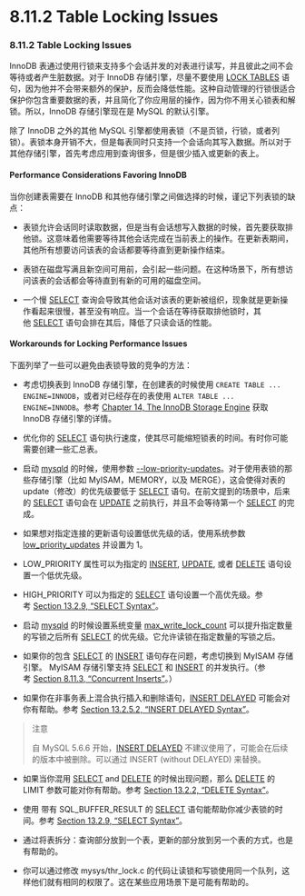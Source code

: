 #  8.11.2 Table Locking Issues

### 8.11.2 Table Locking Issues

InnoDB 表通过使用行锁来支持多个会话并发的对表进行读写，并且彼此之间不会等待或者产生脏数据。对于 InnoDB 存储引擎，尽量不要使用 [LOCK TABLES][34] 语句，因为他并不会带来额外的保护，反而会降低性能。这种自动管理的行锁很适合保护你包含重要数据的表，并且简化了你应用层的操作，因为你不用关心锁表和解锁。所以，InnoDB 存储引擎现在是 MySQL 的默认引擎。

除了 InnoDB 之外的其他 MySQL 引擎都使用表锁（不是页锁，行锁，或者列锁）。表锁本身开销不大，但是每表同时只支持一个会话向其写入数据。所以对于其他存储引擎，首先考虑应用到查询很多，但是很少插入或更新的表上。

#### Performance Considerations Favoring InnoDB

当你创建表需要在 InnoDB 和其他存储引擎之间做选择的时候，谨记下列表锁的缺点：

* 表锁允许会话同时读取数据，但是当有会话想写入数据的时候，首先要获取排他锁。这意味着他需要等待其他会话完成在当前表上的操作。在更新表期间，其他所有想要访问该表的会话都要等待直到更新操作结束。

* 表锁在磁盘写满且新空间可用前，会引起一些问题。在这种场景下，所有想访问该表的会话都会等待直到有新的可用的磁盘空间。

* 一个慢 [SELECT][1] 查询会导致其他会话对该表的更新被组织，现象就是更新操作看起来很慢，甚至没有响应。当一个会话在等待获取排他锁时，其他 [SELECT][2] 语句会排在其后，降低了只读会话的性能。

#### Workarounds for Locking Performance Issues

下面列举了一些可以避免由表锁导致的竞争的方法：

* 考虑切换表到 InnoDB 存储引擎，在创建表的时候使用 `CREATE TABLE ... ENGINE=INNODB`，或者对已经存在的表使用 `ALTER TABLE ... ENGINE=INNODB`。参考 [Chapter 14, The InnoDB Storage Engine][3] 获取 InnoDB 存储引擎的详情。

* 优化你的 [SELECT][4] 语句执行速度，使其尽可能缩短锁表的时间。有时你可能需要创建一些汇总表。

* 启动 [mysqld][5] 的时候，使用参数 [--low-priority-updates][6]。对于使用表锁的那些存储引擎（比如 MyISAM，MEMORY，以及 MERGE），这会使得对表的 update（修改）的优先级要低于 [SELECT][7] 语句。在前文提到的场景中，后来的 [SELECT][8] 语句会在 [UPDATE][9] 之前执行，并且不会等待第一个 [SELECT][10] 的完成。

* 如果想对指定连接的更新语句设置低优先级的话，使用系统参数 [low_priority_updates][11] 并设置为 1。

* LOW_PRIORITY 属性可以为指定的 [INSERT][12], [UPDATE][13], 或者 [DELETE][14] 语句设置一个低优先级。

* HIGH_PRIORITY 可以为指定的 [SELECT][15] 语句设置一个高优先级。参考 [Section 13.2.9, “SELECT Syntax”][16]。

* 启动 [mysqld][17] 的时候设置系统变量 [max_write_lock_count][18] 可以提升指定数量的写锁之后所有 [SELECT][19] 的优先级。它允许读锁在指定数量的写锁之后。

* 如果你的包含 [SELECT][21] 的 [INSERT][20] 语句存在问题，考虑切换到 MyISAM 存储引擎。 MyISAM 存储引擎支持 [SELECT][22] 和 [INSERT][23] 的并发执行。（参考 [Section 8.11.3, “Concurrent Inserts”][24]。）

* 如果你在非事务表上混合执行插入和删除语句，[INSERT DELAYED][25] 可能会对你有帮助。参考 [Section 13.2.5.2, “INSERT DELAYED Syntax”][26]。

> 注意
> 
> 自 MySQL 5.6.6 开始，[INSERT DELAYED][27] 不建议使用了，可能会在后续的版本中被删除。可以通过 INSERT (without DELAYED) 来替换。

* 如果当你混用 [SELECT][28] and [DELETE][29] 的时候出现问题，那么 [DELETE][30] 的 LIMIT 参数可能对你有帮助。参考 [Section 13.2.2, “DELETE Syntax”][31]。

* 使用 带有 SQL_BUFFER_RESULT 的 [SELECT][32] 语句能帮助你减少表锁的时间。参考 [Section 13.2.9, “SELECT Syntax”][33]。

* 通过将表拆分：查询部分放到一个表，更新的部分放到另一个表的方式，也是有帮助的。

* 你可以通过修改 mysys/thr_lock.c 的代码让读锁和写锁使用同一个队列，这样他们就有相同的权限了。这在某些应用场景下是可能有帮助的。

[1]:sql-syntax.html#select
[2]:sql-syntax.html#select
[3]:innodb-storage-engine.html
[4]:sql-syntax.html#select
[5]:programs.html#mysqld
[6]:server-administration.html#option_mysqld_low-priority-updates
[7]:sql-syntax.html#select
[8]:sql-syntax.html#select
[9]:sql-syntax.html#update
[10]:sql-syntax.html#select
[11]:server-administration.html#sysvar_low_priority_updates
[12]:sql-syntax.html#insert
[13]:sql-syntax.html#update
[14]:sql-syntax.html#delete
[15]:sql-syntax.html#select
[16]:sql-syntax.html#select
[17]:programs.html#mysqld
[18]:server-administration.html#sysvar_max_write_lock_count
[19]:sql-syntax.html#select
[20]:sql-syntax.html#insert
[21]:sql-syntax.html#select
[22]:sql-syntax.html#select
[23]:sql-syntax.html#insert
[24]:optimization.html#concurrent-inserts
[25]:sql-syntax.html#insert-delayed
[26]:sql-syntax.html#insert-delayed
[27]:sql-syntax.html#insert-delayed
[28]:sql-syntax.html#select
[29]:sql-syntax.html#delete
[30]:sql-syntax.html#delete
[31]:sql-syntax.html#delete
[32]:sql-syntax.html#select
[33]:sql-syntax.html#select
[34]:sql-syntax.html#lock-tables